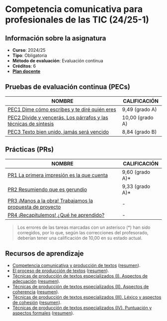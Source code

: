 # Competencia comunicativa para profesionales de las TIC (24/25-1)

## Información sobre la asignatura

- **Curso**: 2024/25
- **Tipo**: Obligatoria
- **Método de evaluación**: Evaluación continua
- **Créditos**: 6
- [**Plan docente**](https://cv.uoc.edu/tren/trenacc/web/GAT_EXP.PLANDOCENTE?any_academico=20241&cod_asignatura=75.563&idioma=CAS&pagina=PD_PREV_PORTAL)

## Pruebas de evaluación continua (PECs)

| NOMBRE                                                                  | CALIFICACIÓN    |
|-------------------------------------------------------------------------|-----------------|
| [PEC1 Dime cómo escribes y te diré quién eres](pec1)                    | 9,49 (grado A)  |
| [PEC2 Divide y vencerás. Los párrafos y las técnicas de síntesis](pec2) | 10,00 (grado A) |
| [PEC3 Texto bien unido, jamás será vencido](pec3)                       | 8,84  (grado B) |

## Prácticas (PRs)

| NOMBRE                                                           | CALIFICACIÓN    |
|------------------------------------------------------------------|-----------------|
| [PR1 La primera impresión es la que cuenta](pr1)                 | 9,60 (grado A)* |
| [PR2 Resumiendo que es gerundio](pr2)                            | 9,33 (grado A)* |
| [PR3 ¡Manos a la obra! Trabajamos la propuesta de proyecto](pr3) | -               |
| [PR4 ¡Recapitulemos! ¿Qué he aprendido?](pr4)                    | -               |

>Los errores de las tareas marcadas con un asterisco (*) han sido corregidos, por lo que, según las correcciones del profesorado, deberían tener una calificación de 10,00 en su estado actual.

## Recursos de aprendizaje

- [Competencia comunicativa y producción de textos](https://materials.campus.uoc.edu/daisy/Materials/PID_00274805/pdf/PID_00274805.pdf) ([resumen](./recursos/competencia_comunicativa_y_produccion_de_textos_resumen.md)).
- [El proceso de producción de textos](https://materials.campus.uoc.edu/daisy/Materials/PID_00279144/pdf/PID_00279144.pdf) ([resumen](./recursos/el_proceso_de_produccion_de_textos_resumen.md)).
- [Técnicas de producción de textos especializados (I). Aspectos de adecuación](https://materials.campus.uoc.edu/daisy/Materials/PID_00274803/pdf/PID_00274803.pdf) ([resumen](./recursos/tecnicas_i_aspectos_de_adecuacion_resumen.md)).
- [Técnicas de producción de textos especializados (II). Aspectos de coherencia](https://materials.campus.uoc.edu/daisy/Materials/PID_00274801/pdf/PID_00274801.pdf) ([resumen](./recursos/tecnicas_ii_aspectos_de_coherencia_resumen.md)).
- [Técnicas de producción de textos especializados (III). Léxico y aspectos de cohesión](https://materials.campus.uoc.edu/daisy/Materials/PID_00274804/pdf/PID_00274804.pdf) ([resumen](./recursos/tecnicas_iii_lexico_y_aspectos_de_cohesion_resumen.md)).
- [Técnicas de producción de textos especializados (IV). Puntuación y aspectos formales](https://materials.campus.uoc.edu/daisy/Materials/PID_00274802/pdf/PID_00274802.pdf) ([resumen](./recursos/tecnicas_iv_puntuacion_y_aspectos_formales_resumen.md)).